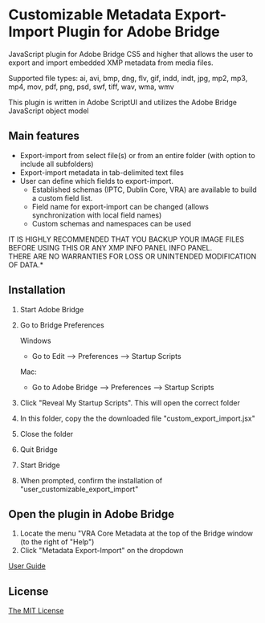 # Customizable Metadata Export-Import Plugin for Adobe Bridge
JavaScript plugin for Adobe Bridge CS5 and higher that allows the user to export and import embedded XMP metadata from media files.

Supported file types: ai, avi, bmp, dng, flv, gif, indd, indt, jpg, mp2, mp3, mp4, mov, pdf, png, psd, swf, tiff, wav, wma, wmv

This plugin is written in Adobe ScriptUI and utilizes the Adobe Bridge JavaScript object model

## Main features
 - Export-import from select file(s) or from an entire folder (with option to include all subfolders)
 - Export-import metadata in tab-delimited text files
 - User can define which fields to export-import.
   - Established schemas (IPTC, Dublin Core, VRA) are available to build a custom field list.
   - Field name for export-import can be changed (allows synchronization with local field names)
   - Custom schemas and namespaces can be used

IT IS HIGHLY RECOMMENDED THAT YOU BACKUP YOUR IMAGE FILES BEFORE USING THIS OR ANY XMP INFO PANEL INFO PANEL.	
THERE ARE NO WARRANTIES FOR LOSS OR UNINTENDED MODIFICATION OF DATA.*	

## Installation
 1. Start Adobe Bridge
 2. Go to Bridge Preferences
 
    Windows
      - Go to Edit --> Preferences --> Startup Scripts
    
    Mac:
      - Go to Adobe Bridge --> Preferences --> Startup Scripts
 3. Click "Reveal My Startup Scripts".  This will open the correct folder
 4. In this folder, copy the the downloaded file "custom_export_import.jsx"
 5. Close the folder
 6. Quit Bridge
 7. Start Bridge
 8. When prompted, confirm the installation of "user_customizable_export_import"

## Open the plugin in Adobe Bridge
  1. Locate the menu "VRA Core Metadata at the top of the Bridge window (to the right of "Help")
  2. Click "Metadata Export-Import" on the dropdown

[User Guide](https://metadatadeluxe.github.io/adobe_bridge_custom_export-import.html)

## License
[The MIT License](/LICENSE.txt)
